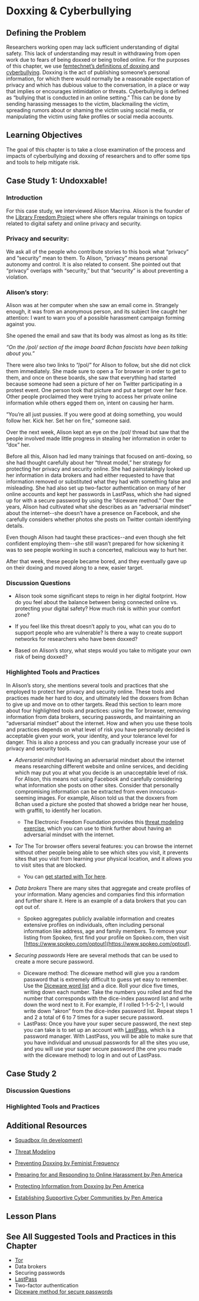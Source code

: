 # Doxxing & Cyberbullying

## Defining the Problem

Researchers working open may lack sufficient understanding of digital safety. This lack of understanding may result in withdrawing from open work due to fears of being doxxed or being trolled online. For the purposes of this chapter, we use [femtechnet’s definitions of doxxing and cyberbullying](http://femtechnet.org/csov/csov-key-termsdefinitions/). Doxxing is the act of publishing someone’s personal information, for which there would normally be a reasonable expectation of privacy and which has dubious value to the conversation, in a place or way that implies or encourages intimidation or threats. Cyberbullying is defined as “bullying that is conducted in an online setting.” This can be done by sending harassing messages to the victim, blackmailing the victim, spreading rumors about or shaming the victim using social media, or manipulating the victim using fake profiles or social media accounts.  

## Learning Objectives

The goal of this chapter is to take a close examination of the process and impacts of cyberbullying and doxxing of researchers and to offer some tips and tools to help mitigate risk.

## Case Study 1: Undoxxable!

### Introduction

For this case study, we interviewed Alison Macrina.  Alison is the founder of the [Library Freedom Project](https://libraryfreedomproject.org/) where she offers regular trainings on topics related to digital safety and online privacy and security.

### Privacy and security:

We ask all of the people who contribute stories to this book what “privacy” and “security” mean to them. To Alison, “privacy” means personal autonomy and control. It is also related to consent. She pointed out that “privacy” overlaps with “security,” but that “security” is about preventing a violation. 


### Alison’s story:

Alison was at her computer when she saw an email come in. Strangely enough, it was from an anonymous person, and its subject line caught her attention: I want to warn you of a possible harassment campaign forming against you.

She opened the email and saw that its body was almost as long as its title:

*“On the /pol/ section of the image board 8chan fascists have been talking about you.”*

There were also two links to “/pol/” for Alison to follow, but she did not click them immediately. She made sure to open a Tor browser in order to get to them, and once on these boards, she saw that everything had started because someone had seen a picture of her on Twitter participating in a protest event. One person took that picture and put a target over her face. Other people proclaimed they were trying to access her private online information while others egged them on, intent on causing her harm. 

“You’re all just pussies. If you were good at doing something, you would follow her. Kick her. Set her on fire,” someone said.  

Over the next week, Alison kept an eye on the /pol/ thread but saw that the people involved made little progress in stealing her information in order to “dox” her.

Before all this, Alison had led many trainings that focused on anti-doxing, so she had thought 
carefully about her “threat model,” her strategy for protecting her privacy and security online. She had painstakingly looked up her information in data brokers and had either requested to have that information removed or substituted what they had with something false and misleading. She had also set up two-factor authentication on many of her online accounts and kept her passwords in LastPass, which she had signed up for with a secure password by using the “diceware method.” Over the years, Alison had cultivated what she describes as an “adversarial mindset” about the internet--she doesn’t have a presence on Facebook, and she carefully considers whether photos she posts on Twitter contain identifying details.

Even though Alison had taught these practices--and even though she felt confident employing them--she still wasn’t prepared for how sickening it was to see people working in such a concerted, malicious way to hurt her. 

After that week, these people became bored, and they eventually gave up on their doxing and moved along to a new, easier target.


### Discussion Questions

* Alison took some significant steps to reign in her digital footprint.  How do you feel about the balance between being connected online vs. protecting your digital safety?  How much risk is within your comfort zone?

* If you feel like this threat doesn’t apply to you, what can you do to support people who are vulnerable?  Is there a way to create support networks for researchers who have been doxxed?

* Based on Alison’s story, what steps would you take to mitigate your own risk of being doxxed?


### Highlighted Tools and Practices

In Alison’s story, she mentions several tools and practices that she employed to protect her privacy and security online. These tools and practices made her hard to dox, and ultimately led the doxxers from 8chan to give up and move on to other targets. Read this section to learn more about four highlighted tools and practices: using the Tor browser, removing information from data brokers, securing passwords, and maintaining an “adversarial mindset” about the internet. How and when you use these tools and practices depends on what level of risk you have personally decided is acceptable given your work, your identity, and your tolerance level for danger. This is also a process and you can gradually increase your use of privacy and security tools.  

* *Adversarial mindset*
Having an adversarial mindset about the internet means researching different website and online services, and deciding which may put you at what you decide is an unacceptable level of risk. For Alison, this means not using Facebook and carefully considering what information she posts on other sites. Consider that personally compromising information can be extracted from even innocuous-seeming images. For example, Alison told us that the doxxers from 8chan used a picture she posted that showed a bridge near her house, with graffiti, to identify her location.
  * The Electronic Freedom Foundation provides this [threat modeling exercise](https://ssd.eff.org/en/module/assessing-your-risks), which you can use to think further about having an adversarial mindset with the internet.
* *Tor* The Tor browser offers several features: you can browse the internet without other people being able to see which sites you visit, it prevents sites that you visit from learning your physical location, and it allows you to visit sites that are blocked. 
  * You can [get started with Tor here](https://www.torproject.org/projects/torbrowser.html.en).

* *Data brokers* There are many sites that aggregate and create profiles of your information. Many agencies and companies find this information and further share it. Here is an example of a data brokers that you can opt out of.
  * Spokeo aggregates publicly available information and creates extensive profiles on individuals, often including personal information like address, age and family members. To remove your listing from Spokeo, first find your profile on Spokeo.com, then visit [https://www.spokeo.com/optout](https://www.spokeo.com/optout). 
* *Securing passwords* Here are several methods that can be used to create a more secure password.
  * Diceware method: The diceware method will give you a random password that is extremely difficult to guess yet easy to remember. Use the [Diceware word list](http://world.std.com/~reinhold/dicewarewordlist.pdf) and a dice. Roll your dice five times, writing down each number. Take the numbers you rolled and find the number that corresponds with the dice-index password list and write down the word next to it.  For example, if I rolled 1-1-5-2-1, I would write down “akron” from the dice-index password list. Repeat steps 1 and 2 a total of 6 to 7 times for a super secure password.  
  * LastPass: Once you have your super secure password, the next step you can take is to set up an account with [LastPass](https://lastpass.com/getlastpassygg.php?&mcomb=swEmdiX5l%7C246416597897%7Clastpass%7Ce%7Ci8rbbhb5l0%7Cc&cvosrc=ppc.google.lastpass&cvo_campaign=%7Bcampid%7D&cvo_crid=246416597897&Matchtype=e&gclid=EAIaIQobChMIzNaAqtTu2QIVjpx-Ch1rqgcdEAAYASAAEgJ6TvD_BwE), which is a password manager. With LastPass, you will be able to make sure that you have individual and unusual passwords for all the sites you use, and you will use your super secure password (the one you made with the diceware method) to log in and out of LastPass. 


## Case Study 2

  ### Discussion Questions
  
  ### Highlighted Tools and Practices

## Additional Resources

* [Squadbox (in development)](https://medium.com/squadbox/welcome-de530640b0fd)

* [Threat Modeling](https://ssd.eff.org/en/module/assessing-your-risks) 

* [Preventing Doxxing by Feminist Frequency](https://onlinesafety.feministfrequency.com/en/) 

* [Preparing for and Responding to Online Harassment by Pen America](https://onlineharassmentfieldmanual.pen.org/cyber-safety/) 

* [Protecting Information from Doxxing by Pen America](https://onlineharassmentfieldmanual.pen.org/cyber-safety/protecting-information-from-doxing/) 

* [Establishing Supportive Cyber Communities by Pen America](https://onlineharassmentfieldmanual.pen.org/cyber-safety/establishing-supportive-cyber-communities/) 

## Lesson Plans


## See All Suggested Tools and Practices in this Chapter
* [Tor](https://www.google.com/url?sa=t&rct=j&q=&esrc=s&source=web&cd=1&cad=rja&uact=8&ved=0ahUKEwjzxZv74eTaAhWrjVQKHWRVAZoQFggpMAA&url=https%3A%2F%2Fwww.torproject.org%2Fprojects%2Ftorbrowser.html.en&usg=AOvVaw0QHvNXOPVLKP4aneYQ4yLg)
* Data brokers
* Securing passwords
* [LastPass](https://www.google.com/url?sa=t&rct=j&q=&esrc=s&source=web&cd=1&cad=rja&uact=8&ved=0ahUKEwjL4MW14uTaAhXjq1QKHcDsB-sQFggpMAA&url=https%3A%2F%2Fwww.lastpass.com%2F&usg=AOvVaw22wCGv58rl_Qg-Gh0xa4dX)
* Two-factor authentication
* [Diceware method for secure passwords](http://world.std.com/~reinhold/diceware.html)
